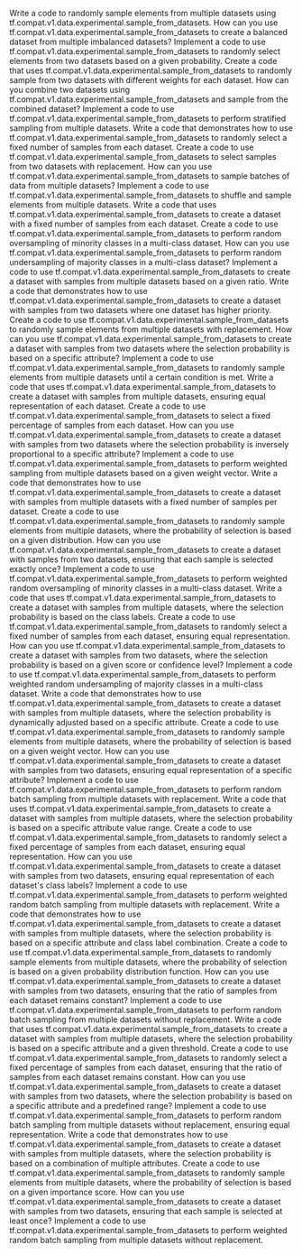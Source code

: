 Write a code to randomly sample elements from multiple datasets using tf.compat.v1.data.experimental.sample_from_datasets.
How can you use tf.compat.v1.data.experimental.sample_from_datasets to create a balanced dataset from multiple imbalanced datasets?
Implement a code to use tf.compat.v1.data.experimental.sample_from_datasets to randomly select elements from two datasets based on a given probability.
Create a code that uses tf.compat.v1.data.experimental.sample_from_datasets to randomly sample from two datasets with different weights for each dataset.
How can you combine two datasets using tf.compat.v1.data.experimental.sample_from_datasets and sample from the combined dataset?
Implement a code to use tf.compat.v1.data.experimental.sample_from_datasets to perform stratified sampling from multiple datasets.
Write a code that demonstrates how to use tf.compat.v1.data.experimental.sample_from_datasets to randomly select a fixed number of samples from each dataset.
Create a code to use tf.compat.v1.data.experimental.sample_from_datasets to select samples from two datasets with replacement.
How can you use tf.compat.v1.data.experimental.sample_from_datasets to sample batches of data from multiple datasets?
Implement a code to use tf.compat.v1.data.experimental.sample_from_datasets to shuffle and sample elements from multiple datasets.
Write a code that uses tf.compat.v1.data.experimental.sample_from_datasets to create a dataset with a fixed number of samples from each dataset.
Create a code to use tf.compat.v1.data.experimental.sample_from_datasets to perform random oversampling of minority classes in a multi-class dataset.
How can you use tf.compat.v1.data.experimental.sample_from_datasets to perform random undersampling of majority classes in a multi-class dataset?
Implement a code to use tf.compat.v1.data.experimental.sample_from_datasets to create a dataset with samples from multiple datasets based on a given ratio.
Write a code that demonstrates how to use tf.compat.v1.data.experimental.sample_from_datasets to create a dataset with samples from two datasets where one dataset has higher priority.
Create a code to use tf.compat.v1.data.experimental.sample_from_datasets to randomly sample elements from multiple datasets with replacement.
How can you use tf.compat.v1.data.experimental.sample_from_datasets to create a dataset with samples from two datasets where the selection probability is based on a specific attribute?
Implement a code to use tf.compat.v1.data.experimental.sample_from_datasets to randomly sample elements from multiple datasets until a certain condition is met.
Write a code that uses tf.compat.v1.data.experimental.sample_from_datasets to create a dataset with samples from multiple datasets, ensuring equal representation of each dataset.
Create a code to use tf.compat.v1.data.experimental.sample_from_datasets to select a fixed percentage of samples from each dataset.
How can you use tf.compat.v1.data.experimental.sample_from_datasets to create a dataset with samples from two datasets where the selection probability is inversely proportional to a specific attribute?
Implement a code to use tf.compat.v1.data.experimental.sample_from_datasets to perform weighted sampling from multiple datasets based on a given weight vector.
Write a code that demonstrates how to use tf.compat.v1.data.experimental.sample_from_datasets to create a dataset with samples from multiple datasets with a fixed number of samples per dataset.
Create a code to use tf.compat.v1.data.experimental.sample_from_datasets to randomly sample elements from multiple datasets, where the probability of selection is based on a given distribution.
How can you use tf.compat.v1.data.experimental.sample_from_datasets to create a dataset with samples from two datasets, ensuring that each sample is selected exactly once?
Implement a code to use tf.compat.v1.data.experimental.sample_from_datasets to perform weighted random oversampling of minority classes in a multi-class dataset.
Write a code that uses tf.compat.v1.data.experimental.sample_from_datasets to create a dataset with samples from multiple datasets, where the selection probability is based on the class labels.
Create a code to use tf.compat.v1.data.experimental.sample_from_datasets to randomly select a fixed number of samples from each dataset, ensuring equal representation.
How can you use tf.compat.v1.data.experimental.sample_from_datasets to create a dataset with samples from two datasets, where the selection probability is based on a given score or confidence level?
Implement a code to use tf.compat.v1.data.experimental.sample_from_datasets to perform weighted random undersampling of majority classes in a multi-class dataset.
Write a code that demonstrates how to use tf.compat.v1.data.experimental.sample_from_datasets to create a dataset with samples from multiple datasets, where the selection probability is dynamically adjusted based on a specific attribute.
Create a code to use tf.compat.v1.data.experimental.sample_from_datasets to randomly sample elements from multiple datasets, where the probability of selection is based on a given weight vector.
How can you use tf.compat.v1.data.experimental.sample_from_datasets to create a dataset with samples from two datasets, ensuring equal representation of a specific attribute?
Implement a code to use tf.compat.v1.data.experimental.sample_from_datasets to perform random batch sampling from multiple datasets with replacement.
Write a code that uses tf.compat.v1.data.experimental.sample_from_datasets to create a dataset with samples from multiple datasets, where the selection probability is based on a specific attribute value range.
Create a code to use tf.compat.v1.data.experimental.sample_from_datasets to randomly select a fixed percentage of samples from each dataset, ensuring equal representation.
How can you use tf.compat.v1.data.experimental.sample_from_datasets to create a dataset with samples from two datasets, ensuring equal representation of each dataset's class labels?
Implement a code to use tf.compat.v1.data.experimental.sample_from_datasets to perform weighted random batch sampling from multiple datasets with replacement.
Write a code that demonstrates how to use tf.compat.v1.data.experimental.sample_from_datasets to create a dataset with samples from multiple datasets, where the selection probability is based on a specific attribute and class label combination.
Create a code to use tf.compat.v1.data.experimental.sample_from_datasets to randomly sample elements from multiple datasets, where the probability of selection is based on a given probability distribution function.
How can you use tf.compat.v1.data.experimental.sample_from_datasets to create a dataset with samples from two datasets, ensuring that the ratio of samples from each dataset remains constant?
Implement a code to use tf.compat.v1.data.experimental.sample_from_datasets to perform random batch sampling from multiple datasets without replacement.
Write a code that uses tf.compat.v1.data.experimental.sample_from_datasets to create a dataset with samples from multiple datasets, where the selection probability is based on a specific attribute and a given threshold.
Create a code to use tf.compat.v1.data.experimental.sample_from_datasets to randomly select a fixed percentage of samples from each dataset, ensuring that the ratio of samples from each dataset remains constant.
How can you use tf.compat.v1.data.experimental.sample_from_datasets to create a dataset with samples from two datasets, where the selection probability is based on a specific attribute and a predefined range?
Implement a code to use tf.compat.v1.data.experimental.sample_from_datasets to perform random batch sampling from multiple datasets without replacement, ensuring equal representation.
Write a code that demonstrates how to use tf.compat.v1.data.experimental.sample_from_datasets to create a dataset with samples from multiple datasets, where the selection probability is based on a combination of multiple attributes.
Create a code to use tf.compat.v1.data.experimental.sample_from_datasets to randomly sample elements from multiple datasets, where the probability of selection is based on a given importance score.
How can you use tf.compat.v1.data.experimental.sample_from_datasets to create a dataset with samples from two datasets, ensuring that each sample is selected at least once?
Implement a code to use tf.compat.v1.data.experimental.sample_from_datasets to perform weighted random batch sampling from multiple datasets without replacement.